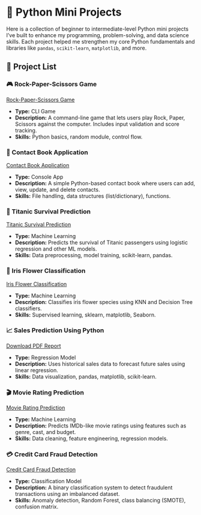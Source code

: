 
# 🐍 Python Mini Projects

Here is a collection of beginner to intermediate-level Python mini projects I’ve built to enhance my programming, problem-solving, and data science skills. Each project helped me strengthen my core Python fundamentals and libraries like `pandas`, `scikit-learn`, `matplotlib`, and more.

## 📌 Project List

### 🎮 Rock-Paper-Scissors Game 
[Rock-Paper-Scissors Game](https://github.com/PrabuMS07/python-Rock-Paper-Scissors-Game)
- **Type:** CLI Game
- **Description:** A command-line game that lets users play Rock, Paper, Scissors against the computer. Includes input validation and score tracking.
- **Skills:** Python basics, random module, control flow.

### 📇 Contact Book Application
[Contact Book Application](https://github.com/PrabuMS07/python-contact-book-application)
- **Type:** Console App
- **Description:** A simple Python-based contact book where users can add, view, update, and delete contacts.
- **Skills:** File handling, data structures (list/dictionary), functions.

### 🚢 Titanic Survival Prediction
[Titanic Survival Prediction](https://github.com/PrabuMS07/Titanic-Survival-Prediction)
- **Type:** Machine Learning
- **Description:** Predicts the survival of Titanic passengers using logistic regression and other ML models.
- **Skills:** Data preprocessing, model training, scikit-learn, pandas.

### 🌸 Iris Flower Classification
[Iris Flower Classification](https://github.com/PrabuMS07/IRIS-FLOWER-CLASSIFICATION)
- **Type:** Machine Learning
- **Description:** Classifies iris flower species using KNN and Decision Tree classifiers.
- **Skills:** Supervised learning, sklearn, matplotlib, Seaborn.

### 📈 Sales Prediction Using Python
[Download PDF Report](files/report.pdf)
- **Type:** Regression Model
- **Description:** Uses historical sales data to forecast future sales using linear regression.
- **Skills:** Data visualization, pandas, matplotlib, scikit-learn.

### 🎬 Movie Rating Prediction
[Movie Rating Prediction](https://github.com/PrabuMS07/SALES-PREDICTION-USING-PYTHON)
- **Type:** Machine Learning
- **Description:** Predicts IMDb-like movie ratings using features such as genre, cast, and budget.
- **Skills:** Data cleaning, feature engineering, regression models.

### 💳 Credit Card Fraud Detection
[Credit Card Fraud Detection](https://github.com/PrabuMS07/CREDIT-CARD-FRAUD-DETECTION)
- **Type:** Classification Model
- **Description:** A binary classification system to detect fraudulent transactions using an imbalanced dataset.
- **Skills:** Anomaly detection, Random Forest, class balancing (SMOTE), confusion matrix.

